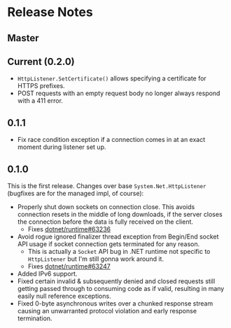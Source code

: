 # Release Notes

## Master

## Current (0.2.0)

* `HttpListener.SetCertificate()` allows specifying a certificate for HTTPS prefixes.
* POST requests with an empty request body no longer always respond with a 411 error.

## 0.1.1

* Fix race condition exception if a connection comes in at an exact moment during listener set up.

## 0.1.0

This is the first release. Changes over base `System.Net.HttpListener` (bugfixes are for the managed impl, of course):
* Properly shut down sockets on connection close. This avoids connection resets in the middle of long downloads, if the server closes the connection before the data is fully received on the client. 
  * Fixes [dotnet/runtime#63236](https://github.com/dotnet/runtime/issues/63236)
* Avoid rogue ignored finalizer thread exception from Begin/End socket API usage if socket connection gets terminated for any reason.
  * This is actually a `Socket` API bug in .NET runtime not specific to `HttpListener` but I'm still gonna work around it.
  * Fixes [dotnet/runtime#63247](https://github.com/dotnet/runtime/issues/63247)
* Added IPv6 support.
* Fixed certain invalid & subsequently denied and closed requests still getting passed through to consuming code as if valid, resulting in many easily null reference exceptions.
* Fixed 0-byte asynchronous writes over a chunked response stream causing an unwarranted protocol violation and early response termination.
